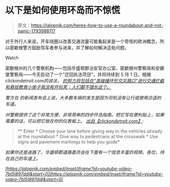 # 以下是如何使用环岛而不惊慌

> 原文：<https://jalopnik.com/heres-how-to-use-a-roundabout-and-not-panic-1793988117>

对于外行人来说，开车绕圈以改善交通流量可能看起来是一个奇怪的欧洲概念，所以密歇根警方鼓励驾车者参与进来，并了解如何解决这些问题。

Watch

密歇根州的几个警察机构——包括华盛顿郡治安官办公室、密歇根州警察局和安娜堡警察局——今天启动了一个“迂回执法项目”，并将持续到 5 月 1 日。根据 clickondetroit.com*的说法， [的努力将包括在“高碰撞环形交叉路口”进行交通拦截和悬挂教育小册子我没有开玩笑；人们都不擅长这个。](http://www.clickondetroit.com/news/police-release-guide-to-help-drivers-on-roundabouts)*

*警方在 的新闻发布会上说，大多数车祸的发生是因为司机没有让行或使用合适的车道。*

*州警察提供了这个非常方便、非常简单的四步环岛指南。把它写在便利贴上，如果需要的话，可以把它放在你的仪表板上。 [出自【clickondetroit.com】](http://www.clickondetroit.com/news/police-release-guide-to-help-drivers-on-roundabouts):*

> **   Enter
>     *   Choose your lane before giving way to the vehicles already at the roundabout
>     *   Give way to pedestrians at the crosswalk
>     *   Use signs and pavement markings to help you guide*

*如果你还是迷路了，华盛顿郡道路委员会在下面有一个信息丰富的视频。各位，待在自己的车道上。* 

 *[https://jalopnik.com/embed/inset/iframe?id=youtube-video-7bl5I897ddI&start=0](https://jalopnik.com/embed/inset/iframe?id=youtube-video-7bl5I897ddI&start=0)*